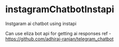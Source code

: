 # instagramChatbotInstapi
Instgaram ai chatbot using  instapi

Can use eliza bot api for getting ai responses
ref - https://github.com/adhiraj-ranjan/telegram_chatbot

